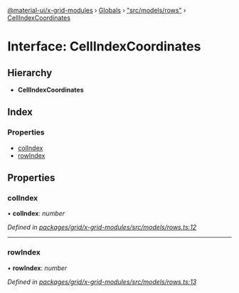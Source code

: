 [@material-ui/x-grid-modules](../README.md) › [Globals](../globals.md) › ["src/models/rows"](../modules/_src_models_rows_.md) › [CellIndexCoordinates](_src_models_rows_.cellindexcoordinates.md)

# Interface: CellIndexCoordinates

## Hierarchy

* **CellIndexCoordinates**

## Index

### Properties

* [colIndex](_src_models_rows_.cellindexcoordinates.md#colindex)
* [rowIndex](_src_models_rows_.cellindexcoordinates.md#rowindex)

## Properties

###  colIndex

• **colIndex**: *number*

*Defined in [packages/grid/x-grid-modules/src/models/rows.ts:12](https://github.com/mui-org/material-ui-x/blob/a679779/packages/grid/x-grid-modules/src/models/rows.ts#L12)*

___

###  rowIndex

• **rowIndex**: *number*

*Defined in [packages/grid/x-grid-modules/src/models/rows.ts:13](https://github.com/mui-org/material-ui-x/blob/a679779/packages/grid/x-grid-modules/src/models/rows.ts#L13)*
